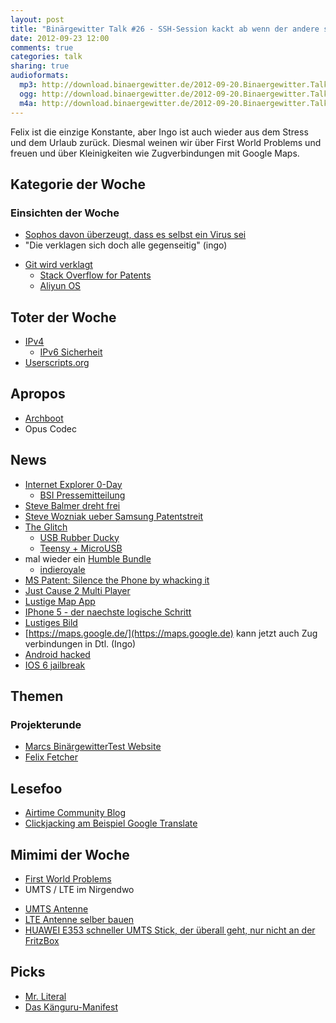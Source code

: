 ```yaml
---
layout: post
title: "Binärgewitter Talk #26 - SSH-Session kackt ab wenn der andere seine Mails liest"
date: 2012-09-23 12:00
comments: true
categories: talk
sharing: true
audioformats:
  mp3: http://download.binaergewitter.de/2012-09-20.Binaergewitter.Talk.26.mp3
  ogg: http://download.binaergewitter.de/2012-09-20.Binaergewitter.Talk.26.ogg
  m4a: http://download.binaergewitter.de/2012-09-20.Binaergewitter.Talk.26.m4a
---
```

Felix ist die einzige Konstante, aber Ingo ist auch wieder aus dem Stress und dem Urlaub zurück. Diesmal weinen wir über First World Problems und freuen und über Kleinigkeiten wie Zugverbindungen mit Google Maps.

## Kategorie der Woche

### Einsichten der Woche
- [Sophos davon überzeugt, dass es selbst ein Virus sei]( http://tech.slashdot.org/story/12/09/20/1645202/sophos-anti-virus-update-identifies-sophos-code-as-malware )
- "Die verklagen sich doch alle gegenseitig" (ingo)
 * [Git wird verklagt](http://www.pro-linux.de/news/1/18906/software-patentangriff-auf-git.html )
     - [Stack Overflow for Patents]( http://arstechnica.com/tech-policy/2012/09/patent-office-tries-stack-overflow-for-patents-to-find-prior-art/ )
     - [Aliyun OS](http://www.pro-linux.de/news/1/18883/google-aliyun-os-verletzt-android-kompatibilitaet.html )

## Toter der Woche
- [IPv4](  )
     - [IPv6 Sicherheit](http://www.heise.de/ix/meldung/IPv6-Nachholbedarf-bei-Sicherheitsloesungen-1713030.html)
- [Userscripts.org]( http://browserfame.com/807/userscripts-org-chrome-disabled )

## Apropos
- [Archboot](https://wiki.archlinux.org/index.php/Archboot )
- Opus Codec

## News
- [Internet Explorer 0-Day]( https://community.rapid7.com/community/metasploit/blog/2012/09/17/lets-start-the-week-with-a-new-internet-explorer-0-day-in-metasploit )
    - [BSI Pressemitteilung]( https://www.bsi.bund.de/ContentBSI/Presse/Pressemitteilungen/Presse2012/Internet%20Explorer%20Warnung%2017092012.html )
- [Steve Balmer dreht frei](http://www.youtube.com/watch?v=wvsboPUjrGc )
- [Steve Wozniak ueber Samsung Patentstreit]( http://news.ycombinator.net/item?id=4517278 )
- [The Glitch ]( http://www.kickstarter.com/projects/1186217328/the-glitch )
    - [USB Rubber Ducky]( http://hakshop.myshopify.com/products/usb-rubber-ducky )
    - [Teensy + MicroUSB]( )
- mal wieder ein [Humble Bundle](http://www.humblebundle.com/ )
    - [indieroyale](http://indieroyale.com)
- [MS Patent: Silence the Phone by whacking it]( http://www.patentbolt.com/2012/09/microsoft-patent-how-to-silence-your-device-by-whacking-it-off.html )
- [Just Cause 2 Multi Player](http://news.ycombinator.com/item?id=4532318 )
- [Lustige Map App](http://www.heise.de/newsticker/meldung/Unmut-und-Erheiterung-ueber-iOS-6-Maps-1714063.html )
- [IPhone 5 - der naechste logische Schritt]( http://iphone.geeks.lt/ )
- [Lustiges Bild]( http://lh3.googleusercontent.com/-_nKGZyyI_A4/UFMsGCbHp2I/AAAAAAAADAc/TDi8-qsrMeQ/s389/399025_423307264394003_252774228_n_large.jpg )
- [https://maps.google.de/](https://maps.google.de) kann jetzt auch Zug verbindungen in Dtl. (Ingo)
- [Android hacked](http://thenextweb.com/google/2012/09/19/security-researchers-hack-android-via-nfc-samsung-galaxy-s-iii/ )
- [IOS 6 jailbreak]( http://www.zdnet.de/88124335/jailbreak-von-ios-6-schon-erfolgreich/ )

## Themen
### Projekterunde
- [Marcs BinärgewitterTest Website](http://bgtest.marcseeger.webfactional.com )
- [Felix Fetcher](https://github.com/makefu/newgrounds-fetcher )

## Lesefoo
- [Airtime Community Blog](http://www.sourcefabric.org/en/community/blog/) 
- [Clickjacking am Beispiel Google Translate]( http://www.garage4hackers.com/content/139-google-website-translator-clickjacking-vulnerability.html )

## Mimimi der Woche
- [First World Problems]( http://maxfriedrich.de/post/19892209366/probleme-die-eigentlich-nicht-schlimm-scheinen-aber )
- UMTS / LTE im Nirgendwo
 * [UMTS Antenne](http://www.amazon.de/gp/product/B000V9FO2O/ref=as_li_ss_tl?ie=UTF8&camp=1638&creative=19454&creativeASIN=B000V9FO2O&linkCode=as2&tag=tuxradio-21 )
 * [LTE Antenne selber bauen](http://www.lte-anbieter.info/lte-hardware/antenne-bauen/bastelanleitung.php )
 * [HUAWEI E353 schneller UMTS Stick, der überall geht, nur nicht an der FritzBox](http://www.amazon.de/gp/product/B005DQXIIC/ref=as_li_ss_tl?ie=UTF8&camp=1638&creative=19454&creativeASIN=B005DQXIIC&linkCode=as2&tag=trektrip )

## Picks
- [Mr. Literal]( http://www.newgrounds.com/portal/view/529003 )
- [Das Känguru-Manifest](http://www.amazon.de/gp/product/3869090758/ref=as_li_ss_tl?ie=UTF8&camp=1638&creative=19454&creativeASIN=3869090758&linkCode=as2&tag=trektrip )

